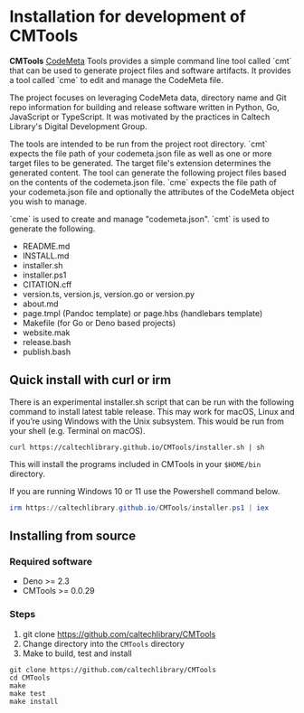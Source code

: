 Installation for development of **CMTools**
===========================================

**CMTools** [CodeMeta](https://codemeta.github.io) Tools provides a simple command line tool called &#x60;cmt&#x60; that can be used to generate project files and software artifacts. It provides a tool called &#x60;cme&#x60; to edit and manage the CodeMeta file.

The project focuses on leveraging CodeMeta data, directory name and Git repo information for building and release software written in Python, Go, JavaScript or TypeScript. It was motivated by the practices in Caltech Library&#x27;s Digital Development Group.

The tools are intended to be run from the project root directory. &#x60;cmt&#x60; expects the file path of your codemeta.json file as well as one or more target files to be generated. The target file&#x27;s extension determines the generated content. The tool can generate the following project files based on the contents of the codemeta.json file. &#x60;cme&#x60; expects the file path of your codemeta.json file and optionally the attributes of the CodeMeta object you wish to manage.

&#x60;cme&#x60; is used to create and manage &quot;codemeta.json&quot;. &#x60;cmt&#x60; is used to generate the following.

- README.md
- INSTALL.md
- installer.sh
- installer.ps1
- CITATION.cff
- version.ts, version.js, version.go or version.py
- about.md
- page.tmpl (Pandoc template) or page.hbs (handlebars template)
- Makefile (for Go or Deno based projects)
- website.mak
- release.bash
- publish.bash

Quick install with curl or irm
------------------------------

There is an experimental installer.sh script that can be run with the following command to install latest table release. This may work for macOS, Linux and if you’re using Windows with the Unix subsystem. This would be run from your shell (e.g. Terminal on macOS).

~~~shell
curl https://caltechlibrary.github.io/CMTools/installer.sh | sh
~~~

This will install the programs included in CMTools in your `$HOME/bin` directory.

If you are running Windows 10 or 11 use the Powershell command below.

~~~ps1
irm https://caltechlibrary.github.io/CMTools/installer.ps1 | iex
~~~

Installing from source
----------------------

### Required software

- Deno &gt;&#x3D; 2.3
- CMTools &gt;&#x3D; 0.0.29

### Steps

1. git clone https://github.com/caltechlibrary/CMTools
2. Change directory into the `CMTools` directory
3. Make to build, test and install

~~~shell
git clone https://github.com/caltechlibrary/CMTools
cd CMTools
make
make test
make install
~~~

